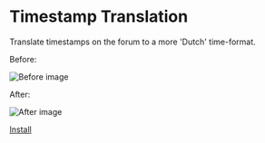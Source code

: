 # Timestamp Translation

Translate timestamps on the forum to a more 'Dutch' time-format.

Before:

![Before image](http://i.imgur.com/U8TEEjR.png "Before")

After:

![After image](http://i.imgur.com/PO8JEgR.png "After")

[Install](https://github.com/frankkienl/BroniesNL-Tampermonkey-Scripts/raw/master/broniesnl_timestamp_translation.user.js)
